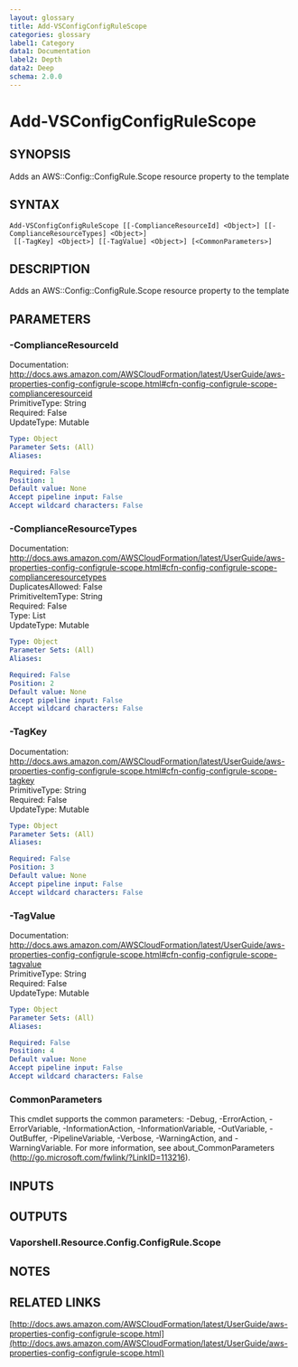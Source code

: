 ```yaml
---
layout: glossary
title: Add-VSConfigConfigRuleScope
categories: glossary
label1: Category
data1: Documentation
label2: Depth
data2: Deep
schema: 2.0.0
---
```


# Add-VSConfigConfigRuleScope

## SYNOPSIS
Adds an AWS::Config::ConfigRule.Scope resource property to the template

## SYNTAX

```
Add-VSConfigConfigRuleScope [[-ComplianceResourceId] <Object>] [[-ComplianceResourceTypes] <Object>]
 [[-TagKey] <Object>] [[-TagValue] <Object>] [<CommonParameters>]
```

## DESCRIPTION
Adds an AWS::Config::ConfigRule.Scope resource property to the template

## PARAMETERS

### -ComplianceResourceId
Documentation: http://docs.aws.amazon.com/AWSCloudFormation/latest/UserGuide/aws-properties-config-configrule-scope.html#cfn-config-configrule-scope-complianceresourceid    
PrimitiveType: String    
Required: False    
UpdateType: Mutable

```yaml
Type: Object
Parameter Sets: (All)
Aliases:

Required: False
Position: 1
Default value: None
Accept pipeline input: False
Accept wildcard characters: False
```

### -ComplianceResourceTypes
Documentation: http://docs.aws.amazon.com/AWSCloudFormation/latest/UserGuide/aws-properties-config-configrule-scope.html#cfn-config-configrule-scope-complianceresourcetypes    
DuplicatesAllowed: False    
PrimitiveItemType: String    
Required: False    
Type: List    
UpdateType: Mutable

```yaml
Type: Object
Parameter Sets: (All)
Aliases:

Required: False
Position: 2
Default value: None
Accept pipeline input: False
Accept wildcard characters: False
```

### -TagKey
Documentation: http://docs.aws.amazon.com/AWSCloudFormation/latest/UserGuide/aws-properties-config-configrule-scope.html#cfn-config-configrule-scope-tagkey    
PrimitiveType: String    
Required: False    
UpdateType: Mutable

```yaml
Type: Object
Parameter Sets: (All)
Aliases:

Required: False
Position: 3
Default value: None
Accept pipeline input: False
Accept wildcard characters: False
```

### -TagValue
Documentation: http://docs.aws.amazon.com/AWSCloudFormation/latest/UserGuide/aws-properties-config-configrule-scope.html#cfn-config-configrule-scope-tagvalue    
PrimitiveType: String    
Required: False    
UpdateType: Mutable

```yaml
Type: Object
Parameter Sets: (All)
Aliases:

Required: False
Position: 4
Default value: None
Accept pipeline input: False
Accept wildcard characters: False
```

### CommonParameters
This cmdlet supports the common parameters: -Debug, -ErrorAction, -ErrorVariable, -InformationAction, -InformationVariable, -OutVariable, -OutBuffer, -PipelineVariable, -Verbose, -WarningAction, and -WarningVariable.
For more information, see about_CommonParameters (http://go.microsoft.com/fwlink/?LinkID=113216).

## INPUTS

## OUTPUTS

### Vaporshell.Resource.Config.ConfigRule.Scope

## NOTES

## RELATED LINKS

[http://docs.aws.amazon.com/AWSCloudFormation/latest/UserGuide/aws-properties-config-configrule-scope.html](http://docs.aws.amazon.com/AWSCloudFormation/latest/UserGuide/aws-properties-config-configrule-scope.html)

